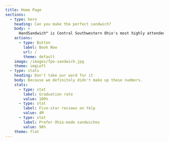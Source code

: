 ```yaml
---
title: Home Page
sections:
  - type: hero
    heading: Can you make the perfect sandwich?
    body: >
      HandSandwich™️ is Central Southwestern Ohio's most highly attended sandwich-making class. Don't delay your ability to craft the perfect sandwich.
    actions:
      - type: Button
        label: Book Now
        url: /
        theme: default
    image: /images/fpo-sandwich.jpg
    theme: imgLeft
  - type: stats
    heading: Don't take our word for it
    body: Because we definitely didn't make up these numbers.
    stats:
      - type: stat
        label: Graduation rate
        value: 100%
      - type: stat
        label: Five-star reviews on Yelp
        value: 4M
      - type: stat
        label: Prefer Ohio-made sandwiches
        value: 98%
    theme: flat
---
```


